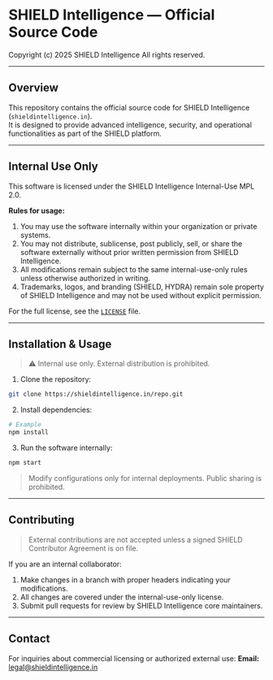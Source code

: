 
# SHIELD Intelligence — Official Source Code

Copyright (c) 2025 SHIELD Intelligence
All rights reserved.

---

## Overview

This repository contains the official source code for SHIELD Intelligence (`shieldintelligence.in`).  
It is designed to provide advanced intelligence, security, and operational functionalities as part of the SHIELD platform.

---

## Internal Use Only

This software is licensed under the SHIELD Intelligence Internal-Use MPL 2.0.  

**Rules for usage:**

1. You may use the software internally within your organization or private systems.  
2. You may not distribute, sublicense, post publicly, sell, or share the software externally without prior written permission from SHIELD Intelligence.  
3. All modifications remain subject to the same internal-use-only rules unless otherwise authorized in writing.  
4. Trademarks, logos, and branding (SHIELD, HYDRA) remain sole property of SHIELD Intelligence and may not be used without explicit permission.  

For the full license, see the [`LICENSE`](./LICENSE) file.

---

## Installation & Usage

> ⚠️ Internal use only. External distribution is prohibited.  

1. Clone the repository:  
```bash
git clone https://shieldintelligence.in/repo.git
```

2. Install dependencies:

```bash
# Example
npm install
```

3. Run the software internally:

```bash
npm start
```

> Modify configurations only for internal deployments. Public sharing is prohibited.

---

## Contributing

> External contributions are not accepted unless a signed SHIELD Contributor Agreement is on file.

If you are an internal collaborator:

1. Make changes in a branch with proper headers indicating your modifications.
2. All changes are covered under the internal-use-only license.
3. Submit pull requests for review by SHIELD Intelligence core maintainers.

---

## Contact

For inquiries about commercial licensing or authorized external use:
**Email:** [legal@shieldintelligence.in](mailto:legal@shieldintelligence.in)
